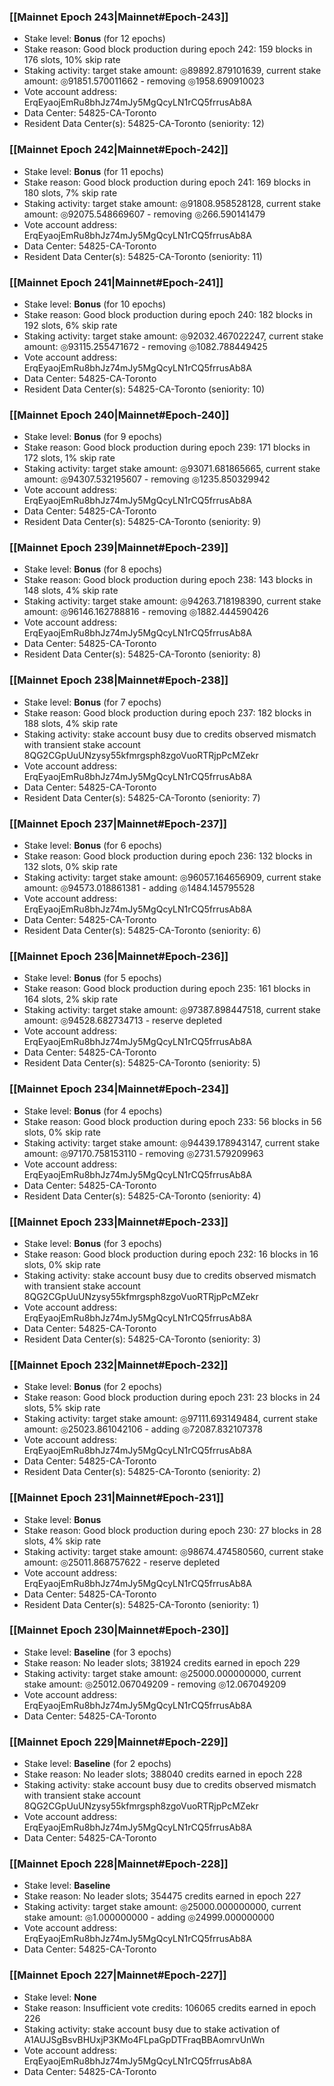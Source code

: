 ### [[Mainnet Epoch 243|Mainnet#Epoch-243]]
* Stake level: **Bonus** (for 12 epochs)
* Stake reason: Good block production during epoch 242: 159 blocks in 176 slots, 10% skip rate
* Staking activity: target stake amount: ◎89892.879101639, current stake amount: ◎91851.570011662 - removing ◎1958.690910023
* Vote account address: ErqEyaojEmRu8bhJz74mJy5MgQcyLN1rCQ5frrusAb8A
* Data Center: 54825-CA-Toronto
* Resident Data Center(s): 54825-CA-Toronto (seniority: 12)
### [[Mainnet Epoch 242|Mainnet#Epoch-242]]
* Stake level: **Bonus** (for 11 epochs)
* Stake reason: Good block production during epoch 241: 169 blocks in 180 slots, 7% skip rate
* Staking activity: target stake amount: ◎91808.958528128, current stake amount: ◎92075.548669607 - removing ◎266.590141479
* Vote account address: ErqEyaojEmRu8bhJz74mJy5MgQcyLN1rCQ5frrusAb8A
* Data Center: 54825-CA-Toronto
* Resident Data Center(s): 54825-CA-Toronto (seniority: 11)
### [[Mainnet Epoch 241|Mainnet#Epoch-241]]
* Stake level: **Bonus** (for 10 epochs)
* Stake reason: Good block production during epoch 240: 182 blocks in 192 slots, 6% skip rate
* Staking activity: target stake amount: ◎92032.467022247, current stake amount: ◎93115.255471672 - removing ◎1082.788449425
* Vote account address: ErqEyaojEmRu8bhJz74mJy5MgQcyLN1rCQ5frrusAb8A
* Data Center: 54825-CA-Toronto
* Resident Data Center(s): 54825-CA-Toronto (seniority: 10)
### [[Mainnet Epoch 240|Mainnet#Epoch-240]]
* Stake level: **Bonus** (for 9 epochs)
* Stake reason: Good block production during epoch 239: 171 blocks in 172 slots, 1% skip rate
* Staking activity: target stake amount: ◎93071.681865665, current stake amount: ◎94307.532195607 - removing ◎1235.850329942
* Vote account address: ErqEyaojEmRu8bhJz74mJy5MgQcyLN1rCQ5frrusAb8A
* Data Center: 54825-CA-Toronto
* Resident Data Center(s): 54825-CA-Toronto (seniority: 9)
### [[Mainnet Epoch 239|Mainnet#Epoch-239]]
* Stake level: **Bonus** (for 8 epochs)
* Stake reason: Good block production during epoch 238: 143 blocks in 148 slots, 4% skip rate
* Staking activity: target stake amount: ◎94263.718198390, current stake amount: ◎96146.162788816 - removing ◎1882.444590426
* Vote account address: ErqEyaojEmRu8bhJz74mJy5MgQcyLN1rCQ5frrusAb8A
* Data Center: 54825-CA-Toronto
* Resident Data Center(s): 54825-CA-Toronto (seniority: 8)
### [[Mainnet Epoch 238|Mainnet#Epoch-238]]
* Stake level: **Bonus** (for 7 epochs)
* Stake reason: Good block production during epoch 237: 182 blocks in 188 slots, 4% skip rate
* Staking activity: stake account busy due to credits observed mismatch with transient stake account 8QG2CGpUuUNzysy55kfmrgsph8zgoVuoRTRjpPcMZekr
* Vote account address: ErqEyaojEmRu8bhJz74mJy5MgQcyLN1rCQ5frrusAb8A
* Data Center: 54825-CA-Toronto
* Resident Data Center(s): 54825-CA-Toronto (seniority: 7)
### [[Mainnet Epoch 237|Mainnet#Epoch-237]]
* Stake level: **Bonus** (for 6 epochs)
* Stake reason: Good block production during epoch 236: 132 blocks in 132 slots, 0% skip rate
* Staking activity: target stake amount: ◎96057.164656909, current stake amount: ◎94573.018861381 - adding ◎1484.145795528
* Vote account address: ErqEyaojEmRu8bhJz74mJy5MgQcyLN1rCQ5frrusAb8A
* Data Center: 54825-CA-Toronto
* Resident Data Center(s): 54825-CA-Toronto (seniority: 6)
### [[Mainnet Epoch 236|Mainnet#Epoch-236]]
* Stake level: **Bonus** (for 5 epochs)
* Stake reason: Good block production during epoch 235: 161 blocks in 164 slots, 2% skip rate
* Staking activity: target stake amount: ◎97387.898447518, current stake amount: ◎94528.682734713 - reserve depleted
* Vote account address: ErqEyaojEmRu8bhJz74mJy5MgQcyLN1rCQ5frrusAb8A
* Data Center: 54825-CA-Toronto
* Resident Data Center(s): 54825-CA-Toronto (seniority: 5)
### [[Mainnet Epoch 234|Mainnet#Epoch-234]]
* Stake level: **Bonus** (for 4 epochs)
* Stake reason: Good block production during epoch 233: 56 blocks in 56 slots, 0% skip rate
* Staking activity: target stake amount: ◎94439.178943147, current stake amount: ◎97170.758153110 - removing ◎2731.579209963
* Vote account address: ErqEyaojEmRu8bhJz74mJy5MgQcyLN1rCQ5frrusAb8A
* Data Center: 54825-CA-Toronto
* Resident Data Center(s): 54825-CA-Toronto (seniority: 4)
### [[Mainnet Epoch 233|Mainnet#Epoch-233]]
* Stake level: **Bonus** (for 3 epochs)
* Stake reason: Good block production during epoch 232: 16 blocks in 16 slots, 0% skip rate
* Staking activity: stake account busy due to credits observed mismatch with transient stake account 8QG2CGpUuUNzysy55kfmrgsph8zgoVuoRTRjpPcMZekr
* Vote account address: ErqEyaojEmRu8bhJz74mJy5MgQcyLN1rCQ5frrusAb8A
* Data Center: 54825-CA-Toronto
* Resident Data Center(s): 54825-CA-Toronto (seniority: 3)
### [[Mainnet Epoch 232|Mainnet#Epoch-232]]
* Stake level: **Bonus** (for 2 epochs)
* Stake reason: Good block production during epoch 231: 23 blocks in 24 slots, 5% skip rate
* Staking activity: target stake amount: ◎97111.693149484, current stake amount: ◎25023.861042106 - adding ◎72087.832107378
* Vote account address: ErqEyaojEmRu8bhJz74mJy5MgQcyLN1rCQ5frrusAb8A
* Data Center: 54825-CA-Toronto
* Resident Data Center(s): 54825-CA-Toronto (seniority: 2)
### [[Mainnet Epoch 231|Mainnet#Epoch-231]]
* Stake level: **Bonus**
* Stake reason: Good block production during epoch 230: 27 blocks in 28 slots, 4% skip rate
* Staking activity: target stake amount: ◎98674.474580560, current stake amount: ◎25011.868757622 - reserve depleted
* Vote account address: ErqEyaojEmRu8bhJz74mJy5MgQcyLN1rCQ5frrusAb8A
* Data Center: 54825-CA-Toronto
* Resident Data Center(s): 54825-CA-Toronto (seniority: 1)
### [[Mainnet Epoch 230|Mainnet#Epoch-230]]
* Stake level: **Baseline** (for 3 epochs)
* Stake reason: No leader slots; 381924 credits earned in epoch 229
* Staking activity: target stake amount: ◎25000.000000000, current stake amount: ◎25012.067049209 - removing ◎12.067049209
* Vote account address: ErqEyaojEmRu8bhJz74mJy5MgQcyLN1rCQ5frrusAb8A
* Data Center: 54825-CA-Toronto
### [[Mainnet Epoch 229|Mainnet#Epoch-229]]
* Stake level: **Baseline** (for 2 epochs)
* Stake reason: No leader slots; 388040 credits earned in epoch 228
* Staking activity: stake account busy due to credits observed mismatch with transient stake account 8QG2CGpUuUNzysy55kfmrgsph8zgoVuoRTRjpPcMZekr
* Vote account address: ErqEyaojEmRu8bhJz74mJy5MgQcyLN1rCQ5frrusAb8A
* Data Center: 54825-CA-Toronto
### [[Mainnet Epoch 228|Mainnet#Epoch-228]]
* Stake level: **Baseline**
* Stake reason: No leader slots; 354475 credits earned in epoch 227
* Staking activity: target stake amount: ◎25000.000000000, current stake amount: ◎1.000000000 - adding ◎24999.000000000
* Vote account address: ErqEyaojEmRu8bhJz74mJy5MgQcyLN1rCQ5frrusAb8A
* Data Center: 54825-CA-Toronto
### [[Mainnet Epoch 227|Mainnet#Epoch-227]]
* Stake level: **None**
* Stake reason: Insufficient vote credits: 106065 credits earned in epoch 226
* Staking activity: stake account busy due to stake activation of A1AUJSgBsvBHUxjP3KMo4FLpaGpDTFraqBBAomrvUnWn
* Vote account address: ErqEyaojEmRu8bhJz74mJy5MgQcyLN1rCQ5frrusAb8A
* Data Center: 54825-CA-Toronto